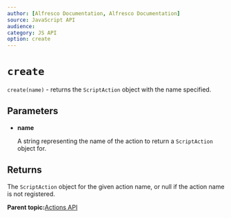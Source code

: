 ```yaml
---
author: [Alfresco Documentation, Alfresco Documentation]
source: JavaScript API
audience: 
category: JS API
option: create
---
```


# `create`

`create(name)` - returns the `ScriptAction` object with the name specified.

## Parameters

-   **name**

    A string representing the name of the action to return a `ScriptAction` object for.


## Returns

The `ScriptAction` object for the given action name, or null if the action name is not registered.

**Parent topic:**[Actions API](../references/API-JS-Actions.md)

